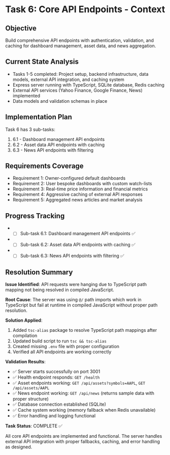 # Task 6: Core API Endpoints - Context

## Objective

Build comprehensive API endpoints with authentication, validation, and caching for dashboard management, asset data, and news aggregation.

## Current State Analysis

- Tasks 1-5 completed: Project setup, backend infrastructure, data models, external API integration, and caching system
- Express server running with TypeScript, SQLite database, Redis caching
- External API services (Yahoo Finance, Google Finance, News) implemented
- Data models and validation schemas in place

## Implementation Plan

Task 6 has 3 sub-tasks:

1. 6.1 - Dashboard management API endpoints
2. 6.2 - Asset data API endpoints with caching
3. 6.3 - News API endpoints with filtering

## Requirements Coverage

- Requirement 1: Owner-configured default dashboards
- Requirement 2: User bespoke dashboards with custom watch-lists
- Requirement 3: Real-time price information and financial metrics
- Requirement 4: Aggressive caching of external API responses
- Requirement 5: Aggregated news articles and market analysis

## Progress Tracking

- - [ ] Sub-task 6.1: Dashboard management API endpoints ✅
- - [ ] Sub-task 6.2: Asset data API endpoints with caching ✅
- - [ ] Sub-task 6.3: News API endpoints with filtering ✅

## Resolution Summary

**Issue Identified**: API requests were hanging due to TypeScript path mapping not being resolved in compiled JavaScript.

**Root Cause**: The server was using `@/` path imports which work in TypeScript but fail at runtime in compiled JavaScript without proper path resolution.

**Solution Applied**:

1. Added `tsc-alias` package to resolve TypeScript path mappings after compilation
2. Updated build script to run `tsc && tsc-alias`
3. Created missing `.env` file with proper configuration
4. Verified all API endpoints are working correctly

**Validation Results**:

- ✅ Server starts successfully on port 3001
- ✅ Health endpoint responds: `GET /health`
- ✅ Asset endpoints working: `GET /api/assets?symbols=AAPL`, `GET /api/assets/AAPL`
- ✅ News endpoint working: `GET /api/news` (returns sample data with proper structure)
- ✅ Database connection established (SQLite)
- ✅ Cache system working (memory fallback when Redis unavailable)
- ✅ Error handling and logging functional

**Task Status**: COMPLETE ✅

All core API endpoints are implemented and functional. The server handles external API integration with proper fallbacks, caching, and error handling as designed.
